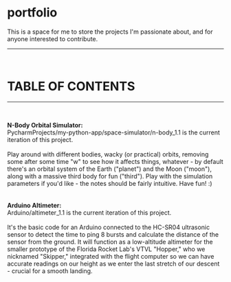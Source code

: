 # portfolio <br>
This is a space for me to store the projects I'm passionate about, and for anyone interested to contribute.
<hr><br>

# TABLE OF CONTENTS <br>
<hr><br>

<b>N-Body Orbital Simulator:</b><br>
PycharmProjects/my-python-app/space-simulator/n-body_1.1 is the current iteration of this project. <br><br>
Play around with different bodies, wacky (or practical) orbits, removing some after some time "w" to see how it affects things, whatever - by default there's an orbital system of the Earth ("planet") and the Moon ("moon"), along with a massive third body for fun ("third"). Play with the simulation parameters if you'd like - the notes should be fairly intuitive. Have fun! :)
<br><br><br>
<b>Arduino Altimeter:</b><br>
Arduino/altimeter_1.1 is the current iteration of this project. <br><br>
It's the basic code for an Arduino connected to the HC-SR04 ultrasonic sensor to detect the time to ping 8 bursts and calculate the distance of the sensor from the ground. It will function as a low-altitude altimeter for the smaller prototype of the Florida Rocket Lab's VTVL "Hopper," who we nicknamed "Skipper," integrated with the flight computer so we can have accurate readings on our height as we enter the last stretch of our descent - crucial for a smooth landing. 
